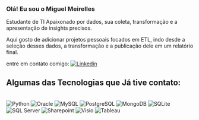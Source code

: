 ### Olá! Eu sou o Miguel Meirelles

Estudante de TI Apaixonado por dados, sua coleta, transformação e a apresentação de insights precisos.

Aqui gosto de adicionar projetos pessoais focados em ETL, indo desde a seleção desses dados, a transformação e a publicação dele em um relatório final.

entre em contato comigo:
[![Linkedin](https://img.shields.io/badge/LinkedIn-0077B5?style=for-the-badge&logo=linkedin&logoColor=white)](https://www.linkedin.com/in/miguel-meirellesz)

## Algumas das Tecnologias que Já tive contato:

<div style="display: inline_block"><br/>
  <img align="center" alt="Python" src="https://img.shields.io/badge/Python-3776AB?style=for-the-badge&logo=python&logoColor=white"/>
  <img align="center" alt="Oracle" src="https://img.shields.io/badge/Oracle-F80000?style=for-the-badge&logo=oracle&logoColor=black"/>
    <img align="center" alt="MySQL" src="https://img.shields.io/badge/MySQL-00000F?style=for-the-badge&logo=mysql&logoColor=white"/>
   <img align="center" alt="PostgreSQL" src="https://img.shields.io/badge/PostgreSQL-316192?style=for-the-badge&logo=postgresql&logoColor=white"/>
   <img align="center" alt="MongoDB" src="https://img.shields.io/badge/MongoDB-4EA94B?style=for-the-badge&logo=mongodb&logoColor=white"/>
  <img align="center" alt="SQLite" src="https://img.shields.io/badge/SQLite-07405E?style=for-the-badge&logo=sqlite&logoColor=white"/>
  <img align="center" alt="SQL Server" src="https://img.shields.io/badge/Microsoft_SQL_Server-CC2927?style=for-the-badge&logo=microsoft-sql-server&logoColor=white"/>
  <img align="center" alt="Sharepoint" src="https://img.shields.io/badge/Microsoft_SharePoint-0078D4?style=for-the-badge&logo=microsoft-sharepoint&logoColor=white"/>
  <img align="center" alt="Visio" src="https://img.shields.io/badge/Microsoft_Visio-3955A3?style=for-the-badgee&logo=microsoft-visio&logoColor=white"/>
  <img align="center" alt="Tableau" src="https://img.shields.io/badge/Tableau-E97627?style=for-the-badge&logo=Tableau&logoColor=white"/>
</div>
